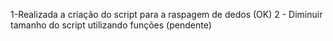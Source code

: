 1-Realizada a criação do script para a raspagem de dedos (OK)
2 - Diminuir tamanho do script utilizando funções (pendente)